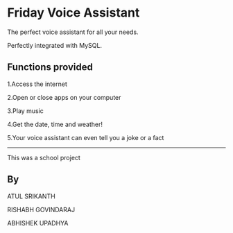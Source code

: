 # Friday Voice Assistant

The perfect voice assistant for all your needs.

Perfectly integrated with MySQL.


## Functions provided
1.Access the internet

2.Open or close apps on your computer

3.Play music

4.Get the date, time and weather!

5.Your voice assistant can even tell you a joke or a fact


----------------------------------------------


This was a school project
## By
ATUL SRIKANTH

RISHABH GOVINDARAJ

ABHISHEK UPADHYA

